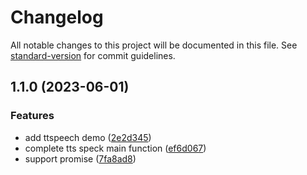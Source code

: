 # Changelog

All notable changes to this project will be documented in this file. See [standard-version](https://github.com/conventional-changelog/standard-version) for commit guidelines.

## 1.1.0 (2023-06-01)


### Features

* add ttspeech demo ([2e2d345](https://github.com/AFine970/ttspeech/commit/2e2d3458f141a6a11a670275fdabee17abc40eb5))
* complete tts speck main function ([ef6d067](https://github.com/AFine970/ttspeech/commit/ef6d0672470e02a86b396b83ca13abf66fbfa253))
* support promise ([7fa8ad8](https://github.com/AFine970/ttspeech/commit/7fa8ad860927db138545a79fedee5ff0d21e50a2))
